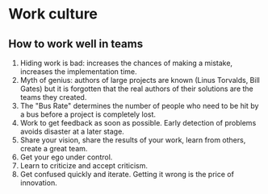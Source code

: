 
# Work culture
## How to work well in teams
1. Hiding work is bad: increases the chances of making a mistake, increases the implementation time.
2. Myth of genius: authors of large projects are known (Linus Torvalds, Bill Gates) but it is forgotten that the real authors of their solutions are the teams they created. 
3. The "Bus Rate" determines the number of people who need to be hit by a bus before a project is completely lost. 
4. Work to get feedback as soon as possible. Early detection of problems avoids disaster at a later stage.
5. Share your vision, share the results of your work, learn from others, create a great team.
6. Get your ego under control.
7. Learn to criticize and accept criticism.
8. Get confused quickly and iterate. Getting it wrong is the price of innovation.